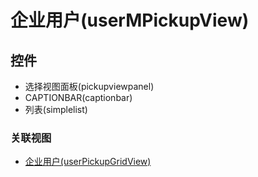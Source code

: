 # 企业用户(userMPickupView)  <!-- {docsify-ignore-all} -->




<el-skeleton style="width:60%">
	<template #template>
		<div style="padding-bottom: 5px;display: flex;">
			<el-tooltip content="数据选择表格">
				<el-skeleton-item variant="p" style="margin-left: 10px;height:350px"></el-skeleton-item>
			</el-tooltip>
			<el-skeleton style="width:100px;margin-left: 10px;display: flex;align-items: center;flex-direction: column;justify-content:center;">
				<template #template>
					<el-tooltip content="选择操作">
						<div style="">
							<el-skeleton-item variant="text" style="height:40px;width:60px"></el-skeleton-item>
							<el-skeleton-item variant="text" style="margin-top: 10px;height:40px;width:60px"></el-skeleton-item>
						</div>
					</el-tooltip>
				</template>
			</el-skeleton>
			<el-tooltip content="已选数据">
				<el-skeleton-item variant="p" style="margin-left: 10px;width:300px;height:350px"></el-skeleton-item>
			</el-tooltip>
		</div>
		<el-skeleton style="display: flex;align-items: center;justify-content:end">
			<template #template>
				<div style="">
					<el-tooltip content="确认">
						<el-skeleton-item variant="text" style="margin-left: 10px;height:40px;width:80px"></el-skeleton-item>
					</el-tooltip>
					<el-tooltip content="取消">
						<el-skeleton-item variant="text" style="margin-left: 10px;height:40px;width:80px"></el-skeleton-item>
					</el-tooltip>
				</div>
			</template>
		</el-skeleton>
	</template>
</el-skeleton>


## 控件
  * 选择视图面板(pickupviewpanel)
  * CAPTIONBAR(captionbar)
  * 列表(simplelist)


### 关联视图
  * [企业用户(userPickupGridView)](app/view/userPickupGridView)

<script>
 const { createApp } = Vue
  createApp({
    data() {
      return {
        message: '!'
      }
    }
  }).use(ElementPlus).mount('#app')
</script>